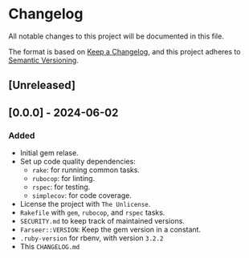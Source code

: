 # Changelog

All notable changes to this project will be documented in this file.

The format is based on [Keep a Changelog](https://keepachangelog.com/en/1.1.0/),
and this project adheres to [Semantic Versioning](https://semver.org/spec/v2.0.0.html).

## [Unreleased]


## [0.0.0] - 2024-06-02

### Added
- Initial gem relase.
- Set up code quality dependencies:
  - `rake`:      for running common tasks.
  - `rubocop`:   for linting.
  - `rspec`:     for testing.
  - `simplecov`: for code coverage.
- License the project with `The Unlicense`.
- `Rakefile` with `gem`, `rubocop`, and `rspec` tasks.
- `SECURITY.md` to keep track of maintained versions.
- `Farseer::VERSION`: Keep the gem version in a constant.
- `.ruby-version` for rbenv, with version `3.2.2`
- This `CHANGELOG.md`
